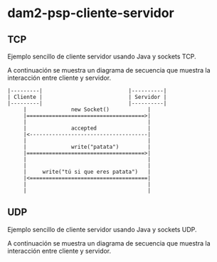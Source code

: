 # dam2-psp-cliente-servidor

## TCP

Ejemplo sencillo de cliente servidor usando Java y sockets TCP.

A continuación se muestra un diagrama de secuencia que muestra la interacción entre cliente y servidor.

```
|---------|                           |----------|
| Cliente |                           | Servidor |
|---------|                           |----------|
     |              new Socket()            |
     |=====================================>|
     |                                      |
     |              accepted                |
     |<-------------------------------------|
     |                                      |
     |              write("patata")         |
     |=====================================>|
     |                                      |
     |                                      |
     |     write("tú si que eres patata")   |
     |<=====================================|
     |                                      |
     |                                      |

```

## UDP

Ejemplo sencillo de cliente servidor usando Java y sockets UDP.

A continuación se muestra un diagrama de secuencia que muestra la interacción entre cliente y servidor.

